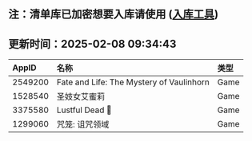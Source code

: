 ## 注：清单库已加密想要入库请使用 ([入库工具](https://github.com/BlankTMing/ManifestAutoUpdate/releases))

## 更新时间：2025-02-08 09:34:43
| AppID | 名称 | 类型  |
| :-------------------- | :----------------------------- | :----------- |
| 2549200 | Fate and Life: The Mystery of Vaulinhorn| Game |
| 1528540 | 圣妓女艾蜜莉 | Game |
| 3375580 | Lustful Dead 🔞| Game |
| 1299060 | 咒笼: 诅咒领域| Game |
